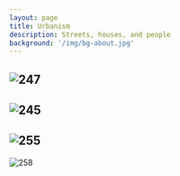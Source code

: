 ```yaml
---
layout: page
title: Urbanism
description: Streets, houses, and people
background: '/img/bg-about.jpg'
---
```


![247](\img\urbanism\DSC_0247.JPG)
---
![245](\img\urbanism\DSC_0245.JPG)
---
![255](\img\urbanism\DSC_0255.JPG)
---
![258](\img\urbanism\DSC_0258.JPG)